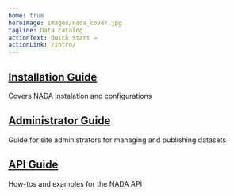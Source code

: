 ```yaml
---
home: true
heroImage: images/nada_cover.jpg
tagline: Data catalog
actionText: Quick Start →
actionLink: /intro/
---
```



<div style="text-align: center">
  <Bit/>
</div>

<div class="features">
  <div class="feature">
    <h2><a href="installation-guide/">Installation Guide</a></h2>
    <p>Covers NADA instalation and configurations</p>
  </div>
  <div class="feature">
    <h2><a href="/admin-guide">Administrator Guide</a></h2>
    <p>Guide for site administrators for managing and publishing datasets</p>
  </div>
  <div class="feature">
    <h2><a href="/api-guide">API Guide</a></h2>
    <p>How-tos and examples for the NADA API</p>
  </div>
</div>